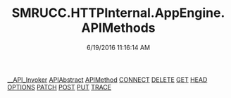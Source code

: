 ﻿---
title: SMRUCC.HTTPInternal.AppEngine.APIMethods
date: 6/19/2016 11:16:14 AM
---

[__API_Invoker](T-SMRUCC.HTTPInternal.AppEngine.APIMethods.__API_Invoker.html)
[APIAbstract](T-SMRUCC.HTTPInternal.AppEngine.APIMethods.APIAbstract.html)
[APIMethod](T-SMRUCC.HTTPInternal.AppEngine.APIMethods.APIMethod.html)
[CONNECT](T-SMRUCC.HTTPInternal.AppEngine.APIMethods.CONNECT.html)
[DELETE](T-SMRUCC.HTTPInternal.AppEngine.APIMethods.DELETE.html)
[GET](T-SMRUCC.HTTPInternal.AppEngine.APIMethods.GET.html)
[HEAD](T-SMRUCC.HTTPInternal.AppEngine.APIMethods.HEAD.html)
[OPTIONS](T-SMRUCC.HTTPInternal.AppEngine.APIMethods.OPTIONS.html)
[PATCH](T-SMRUCC.HTTPInternal.AppEngine.APIMethods.PATCH.html)
[POST](T-SMRUCC.HTTPInternal.AppEngine.APIMethods.POST.html)
[PUT](T-SMRUCC.HTTPInternal.AppEngine.APIMethods.PUT.html)
[TRACE](T-SMRUCC.HTTPInternal.AppEngine.APIMethods.TRACE.html)
